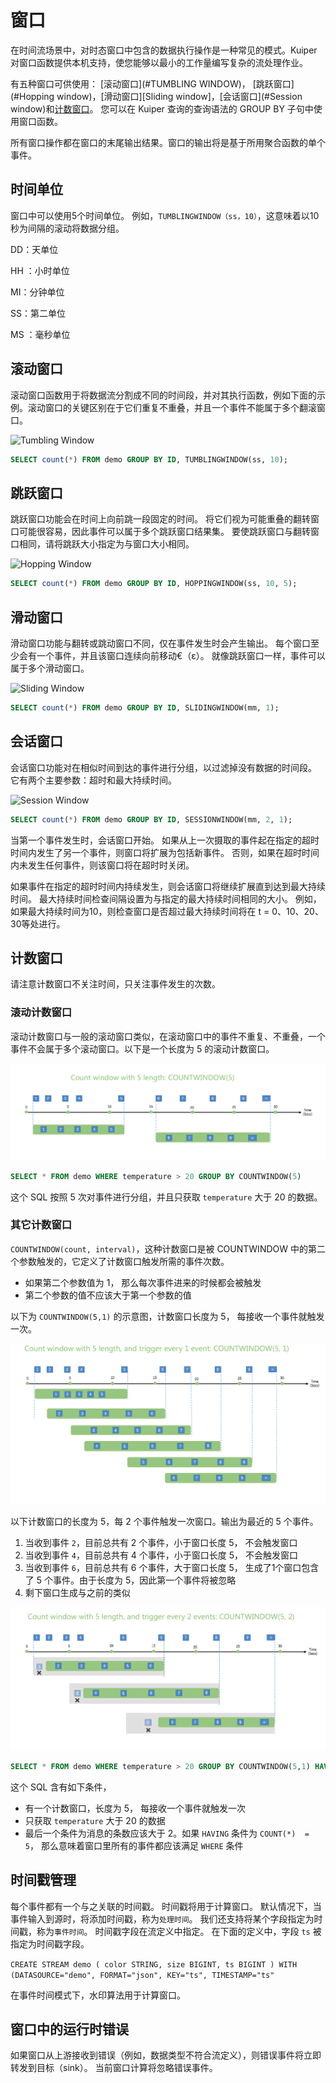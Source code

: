 # 窗口

在时间流场景中，对时态窗口中包含的数据执行操作是一种常见的模式。Kuiper 对窗口函数提供本机支持，使您能够以最小的工作量编写复杂的流处理作业。

有五种窗口可供使用： [滚动窗口](#TUMBLING WINDOW)， [跳跃窗口](#Hopping window)，[滑动窗口][Sliding window]，[会话窗口](#Session window)和[计数窗口](#计数窗口)。 您可以在 Kuiper 查询的查询语法的 GROUP BY 子句中使用窗口函数。

所有窗口操作都在窗口的末尾输出结果。窗口的输出将是基于所用聚合函数的单个事件。

## 时间单位

窗口中可以使用5个时间单位。 例如，`TUMBLINGWINDOW（ss，10）`，这意味着以10秒为间隔的滚动将数据分组。

DD：天单位

HH ：小时单位

MI：分钟单位

 SS：第二单位

MS ：毫秒单位

## 滚动窗口

滚动窗口函数用于将数据流分割成不同的时间段，并对其执行函数，例如下面的示例。滚动窗口的关键区别在于它们重复不重叠，并且一个事件不能属于多个翻滚窗口。

![Tumbling Window](resources/tumblingWindow.png)

```sql
SELECT count(*) FROM demo GROUP BY ID, TUMBLINGWINDOW(ss, 10);
```

## 跳跃窗口

跳跃窗口功能会在时间上向前跳一段固定的时间。 将它们视为可能重叠的翻转窗口可能很容易，因此事件可以属于多个跳跃窗口结果集。 要使跳跃窗口与翻转窗口相同，请将跳跃大小指定为与窗口大小相同。

![Hopping Window](resources/hoppingWindow.png)

```sql
SELECT count(*) FROM demo GROUP BY ID, HOPPINGWINDOW(ss, 10, 5);
```



## 滑动窗口

滑动窗口功能与翻转或跳动窗口不同，仅在事件发生时会产生输出。 每个窗口至少会有一个事件，并且该窗口连续向前移动€（ε）。 就像跳跃窗口一样，事件可以属于多个滑动窗口。

![Sliding Window](resources/slidingWindow.png)

```sql
SELECT count(*) FROM demo GROUP BY ID, SLIDINGWINDOW(mm, 1);
```



## 会话窗口

会话窗口功能对在相似时间到达的事件进行分组，以过滤掉没有数据的时间段。 它有两个主要参数：超时和最大持续时间。

![Session Window](resources/sessionWindow.png)

```sql
SELECT count(*) FROM demo GROUP BY ID, SESSIONWINDOW(mm, 2, 1);
```



当第一个事件发生时，会话窗口开始。 如果从上一次摄取的事件起在指定的超时时间内发生了另一个事件，则窗口将扩展为包括新事件。 否则，如果在超时时间内未发生任何事件，则该窗口将在超时时关闭。

如果事件在指定的超时时间内持续发生，则会话窗口将继续扩展直到达到最大持续时间。 最大持续时间检查间隔设置为与指定的最大持续时间相同的大小。 例如，如果最大持续时间为10，则检查窗口是否超过最大持续时间将在 t = 0、10、20、30等处进行。

## 计数窗口

请注意计数窗口不关注时间，只关注事件发生的次数。

### 滚动计数窗口

滚动计数窗口与一般的滚动窗口类似，在滚动窗口中的事件不重复、不重叠，一个事件不会属于多个滚动窗口。以下是一个长度为 5 的滚动计数窗口。

![](resources/tumblingCountWindow.png)

```sql
SELECT * FROM demo WHERE temperature > 20 GROUP BY COUNTWINDOW(5)
```

这个 SQL 按照 5 次对事件进行分组，并且只获取 `temperature`  大于 20 的数据。

### 其它计数窗口

`COUNTWINDOW(count, interval)`，这种计数窗口是被 COUNTWINDOW 中的第二个参数触发的，它定义了计数窗口触发所需的事件次数。

- 如果第二个参数值为 1， 那么每次事件进来的时候都会被触发
- 第二个参数的值不应该大于第一个参数的值

以下为 `COUNTWINDOW(5,1)`  的示意图，计数窗口长度为 5， 每接收一个事件就触发一次。

![](resources/slidingCountWindow_1.png)

以下计数窗口的长度为 5，每 2 个事件触发一次窗口。输出为最近的 5 个事件。

1. 当收到事件 `2`，目前总共有 2 个事件，小于窗口长度 5， 不会触发窗口 
2. 当收到事件 `4`，目前总共有 4 个事件，小于窗口长度 5， 不会触发窗口 
3. 当收到事件 `6`，目前总共有 6 个事件，大于窗口长度 5， 生成了1个窗口包含了 5 个事件。由于长度为 5，因此第一个事件将被忽略
4. 剩下窗口生成与之前的类似

![](resources/slidingCountWindow_2.png)

```sql
SELECT * FROM demo WHERE temperature > 20 GROUP BY COUNTWINDOW(5,1) HAVING COUNT(*) > 2
```

这个 SQL 含有如下条件，

- 有一个计数窗口，长度为 5， 每接收一个事件就触发一次
- 只获取 `temperature`  大于 20 的数据
- 最后一个条件为消息的条数应该大于 2。如果 `HAVING`  条件为 `COUNT(*)  = 5`， 那么意味着窗口里所有的事件都应该满足 `WHERE` 条件

## 时间戳管理

每个事件都有一个与之关联的时间戳。 时间戳将用于计算窗口。 默认情况下，当事件输入到源时，将添加时间戳，称为`处理时间`。 我们还支持将某个字段指定为时间戳，称为`事件时间`。 时间戳字段在流定义中指定。 在下面的定义中，字段 `ts` 被指定为时间戳字段。

``
CREATE STREAM demo (
					color STRING,
					size BIGINT,
					ts BIGINT
				) WITH (DATASOURCE="demo", FORMAT="json", KEY="ts", TIMESTAMP="ts"
``

在事件时间模式下，水印算法用于计算窗口。

## 窗口中的运行时错误

如果窗口从上游接收到错误（例如，数据类型不符合流定义），则错误事件将立即转发到目标（sink）。 当前窗口计算将忽略错误事件。